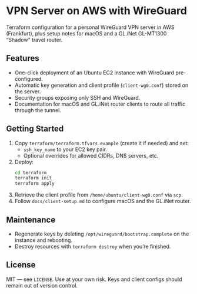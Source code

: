 # VPN Server on AWS with WireGuard

Terraform configuration for a personal WireGuard VPN server in AWS (Frankfurt), plus setup notes for macOS and a GL.iNet GL-MT1300 “Shadow” travel router.

## Features
- One-click deployment of an Ubuntu EC2 instance with WireGuard pre-configured.
- Automatic key generation and client profile (`client-wg0.conf`) stored on the server.
- Security groups exposing only SSH and WireGuard.
- Documentation for macOS and GL.iNet router clients to route all traffic through the tunnel.

## Getting Started
1. Copy `terraform/terraform.tfvars.example` (create it if needed) and set:
   - `ssh_key_name` to your EC2 key pair.
   - Optional overrides for allowed CIDRs, DNS servers, etc.
2. Deploy:
   ```bash
   cd terraform
   terraform init
   terraform apply
   ```
3. Retrieve the client profile from `/home/ubuntu/client-wg0.conf` via `scp`.
4. Follow `docs/client-setup.md` to configure macOS and the GL.iNet router.

## Maintenance
- Regenerate keys by deleting `/opt/wireguard/bootstrap.complete` on the instance and rebooting.
- Destroy resources with `terraform destroy` when you’re finished.

## License
MIT — see `LICENSE`. Use at your own risk. Keys and client configs should remain out of version control.
